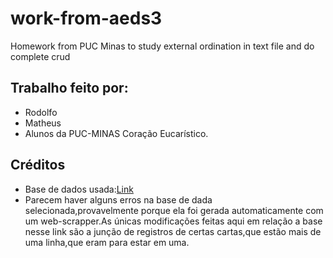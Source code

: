 # work-from-aeds3
Homework from PUC Minas to study external ordination in text file and do complete crud
## Trabalho feito por:
* Rodolfo
* Matheus
* Alunos da PUC-MINAS Coração Eucarístico.
## Créditos
* Base de dados usada:[Link](https://www.kaggle.com/datasets/patkle/over-13k-cards-from-the-pokmon-trading-card-game)
* Parecem haver alguns erros na base de dada selecionada,provavelmente porque ela foi gerada automaticamente com um web-scrapper.As únicas modificações feitas aqui em relação a base nesse link são a junção de registros de certas cartas,que estão mais de uma linha,que eram para estar em uma.